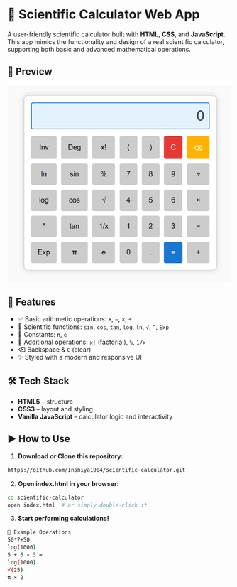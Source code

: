 # 🧮 Scientific Calculator Web App

A user-friendly scientific calculator built with **HTML**, **CSS**, and **JavaScript**. This app mimics the functionality and design of a real scientific calculator, supporting both basic and advanced mathematical operations.

## 📸 Preview

![Calculator Screenshot](./cal.png)

## 🚀 Features

- ✅ Basic arithmetic operations: `+`, `−`, `×`, `÷`
- 🧠 Scientific functions: `sin`, `cos`, `tan`, `log`, `ln`, `√`, `^`, `Exp`
- 🔢 Constants: `π`, `e`
- 🧮 Additional operations: `x!` (factorial), `%`, `1/x`
- ⌫ Backspace & `C` (clear)
- ✨ Styled with a modern and responsive UI

## 🛠️ Tech Stack

- **HTML5** – structure
- **CSS3** – layout and styling
- **Vanilla JavaScript** – calculator logic and interactivity

## ▶️ How to Use

1. **Download or Clone this repository:**

```bash
https://github.com/Inshiya1904/scientific-calculator.git
```

2. **Open index.html in your browser:**
   
```bash
cd scientific-calculator
open index.html  # or simply double-click it
```

3. **Start performing calculations!**
```bash
🧪 Example Operations
50*7+50
log(1000)
5 + 6 × 3 =
log(1000)
√(25)
π × 2
```

